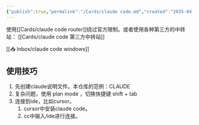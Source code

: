```yaml
---
{"publish":true,"permalink":"/Cards/claude code.md","created":"2025-04-17","modified":"2025-06-25","published":"2025-07-12T21:48:52.499+08:00","tags":["powershell命令","linux命令"],"cssclasses":""}
---
```



使用[[Cards/claude code router]]绕过官方限制。或者使用各种第三方的中转站： [[Cards/claude code 第三方中转站]]

[[📥 Inbox/claude code windows]]

## 使用技巧

1. 先创建claude说明文件。本仓库的范例：CLAUDE
2. 复杂问题，使用 plan mode ，切换快捷键 shift + tab
3. 连接到ide，比如cursor。
	1. cursor中安装claude code。
	2. cc中输入/ide进行连接。
